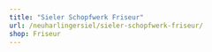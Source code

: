 ```yaml
---
title: "Sieler Schopfwerk Friseur"
url: /neuharlingersiel/sieler-schopfwerk-friseur/
shop: Friseur
---
```

